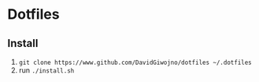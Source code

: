 # Dotfiles



## Install

1. `git clone https://www.github.com/DavidGiwojno/dotfiles ~/.dotfiles`
2. run `./install.sh`